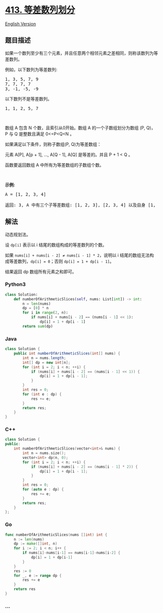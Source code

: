 # [413. 等差数列划分](https://leetcode-cn.com/problems/arithmetic-slices)

[English Version](https://github.com/yanglr/leetcode-ac/blob/master/assets/0400-0499/0413.Arithmetic%20Slices/README_EN.md)

## 题目描述

<!-- 这里写题目描述 -->

<p>如果一个数列至少有三个元素，并且任意两个相邻元素之差相同，则称该数列为等差数列。</p>

<p>例如，以下数列为等差数列:</p>

<pre>
1, 3, 5, 7, 9
7, 7, 7, 7
3, -1, -5, -9</pre>

<p>以下数列不是等差数列。</p>

<pre>
1, 1, 2, 5, 7</pre>

<p>&nbsp;</p>

<p>数组 A 包含 N 个数，且索引从0开始。数组 A 的一个子数组划分为数组 (P, Q)，P 与 Q 是整数且满足 0&lt;=P&lt;Q&lt;N 。</p>

<p>如果满足以下条件，则称子数组(P, Q)为等差数组：</p>

<p>元素 A[P], A[p + 1], ..., A[Q - 1], A[Q] 是等差的。并且&nbsp;P + 1 &lt; Q 。</p>

<p>函数要返回数组 A 中所有为等差数组的子数组个数。</p>

<p>&nbsp;</p>

<p><strong>示例:</strong></p>

<pre>
A = [1, 2, 3, 4]

返回: 3, A 中有三个子等差数组: [1, 2, 3], [2, 3, 4] 以及自身 [1, 2, 3, 4]。
</pre>

## 解法

<!-- 这里可写通用的实现逻辑 -->

动态规划法。

设 `dp[i]` 表示以 i 结尾的数组构成的等差数列的个数。

如果 `nums[i] + nums[i - 2] ≠ nums[i - 1] * 2`，说明以 i 结尾的数组无法构成等差数列，`dp[i] = 0`；否则 `dp[i] = 1 + dp[i - 1]`。

结果返回 dp 数组所有元素之和即可。

<!-- tabs:start -->

### **Python3**

<!-- 这里可写当前语言的特殊实现逻辑 -->

```python
class Solution:
    def numberOfArithmeticSlices(self, nums: List[int]) -> int:
        n = len(nums)
        dp = [0] * n
        for i in range(2, n):
            if nums[i] + nums[i - 2] == (nums[i - 1] << 1):
                dp[i] = 1 + dp[i - 1]
        return sum(dp)
```

### **Java**

<!-- 这里可写当前语言的特殊实现逻辑 -->

```java
class Solution {
    public int numberOfArithmeticSlices(int[] nums) {
        int n = nums.length;
        int[] dp = new int[n];
        for (int i = 2; i < n; ++i) {
            if (nums[i] + nums[i - 2] == (nums[i - 1] << 1)) {
                dp[i] = 1 + dp[i - 1];
            }
        }
        int res = 0;
        for (int e : dp) {
            res += e;
        }
        return res;
    }
}
```

### **C++**

```cpp
class Solution {
public:
    int numberOfArithmeticSlices(vector<int>& nums) {
        int n = nums.size();
        vector<int> dp(n, 0);
        for (int i = 2; i < n; ++i) {
            if (nums[i] + nums[i - 2] == (nums[i - 1] * 2)) {
                dp[i] = 1 + dp[i - 1];
            }
        }
        int res = 0;
        for (auto e : dp) {
            res += e;
        }
        return res;
    }
};
```

### **Go**

```go
func numberOfArithmeticSlices(nums []int) int {
	n := len(nums)
	dp := make([]int, n)
	for i := 2; i < n; i++ {
		if nums[i]-nums[i-1] == nums[i-1]-nums[i-2] {
			dp[i] = 1 + dp[i-1]
		}
	}
	res := 0
	for _, e := range dp {
		res += e
	}
	return res
}
```

### **...**

```

```

<!-- tabs:end -->
